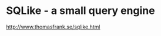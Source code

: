 <!--
id: 788777777
link: http://kevinisom.info/post/788777777/sqlike-a-small-query-engine
slug: sqlike-a-small-query-engine
date: Fri Jul 09 2010 20:32:51 GMT+1200 (NZST)
raw: {"blog_name":"kevinisom","id":788777777,"post_url":"http://kevinisom.info/post/788777777/sqlike-a-small-query-engine","slug":"sqlike-a-small-query-engine","type":"link","date":"2010-07-09 08:32:51 GMT","timestamp":1278664371,"state":"published","format":"html","reblog_key":"XI6iF0tq","tags":[],"short_url":"http://tmblr.co/Zw68Yyl0yin","highlighted":[],"feed_item":"http://www.thomasfrank.se/sqlike.html","from_feed_id":"650234","note_count":0,"title":"SQLike - a small query engine","url":"http://www.thomasfrank.se/sqlike.html","description":""}
publish: 2010-07-09
tags: 
title: SQLike - a small query engine
-->


SQLike - a small query engine
=============================

<http://www.thomasfrank.se/sqlike.html>

